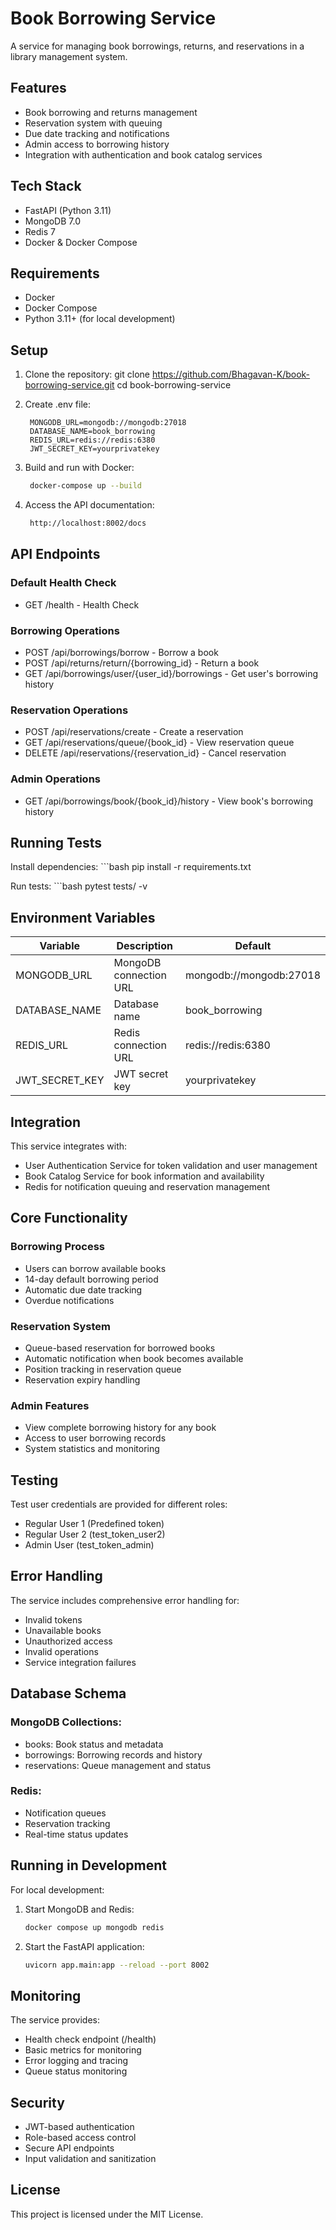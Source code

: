 # Book Borrowing Service

A service for managing book borrowings, returns, and reservations in a library management system.

## Features

- Book borrowing and returns management
- Reservation system with queuing
- Due date tracking and notifications
- Admin access to borrowing history
- Integration with authentication and book catalog services

## Tech Stack

- FastAPI (Python 3.11)
- MongoDB 7.0
- Redis 7
- Docker & Docker Compose

## Requirements

- Docker
- Docker Compose
- Python 3.11+ (for local development)

## Setup

1. Clone the repository:
    git clone https://github.com/Bhagavan-K/book-borrowing-service.git
    cd book-borrowing-service

2. Create .env file:
   ```env
    MONGODB_URL=mongodb://mongodb:27018
    DATABASE_NAME=book_borrowing
    REDIS_URL=redis://redis:6380
    JWT_SECRET_KEY=yourprivatekey

4. Build and run with Docker:
   ```bash
    docker-compose up --build

6. Access the API documentation:
   ```bash
    http://localhost:8002/docs

## API Endpoints

### Default Health Check
- GET /health - Health Check

### Borrowing Operations
- POST /api/borrowings/borrow - Borrow a book
- POST /api/returns/return/{borrowing_id} - Return a book
- GET /api/borrowings/user/{user_id}/borrowings - Get user's borrowing history

### Reservation Operations
- POST /api/reservations/create - Create a reservation
- GET /api/reservations/queue/{book_id} - View reservation queue
- DELETE /api/reservations/{reservation_id} - Cancel reservation

### Admin Operations
- GET /api/borrowings/book/{book_id}/history - View book's borrowing history

## Running Tests

Install dependencies:
    ```bash
    pip install -r requirements.txt

Run tests:
    ```bash
    pytest tests/ -v

## Environment Variables

| Variable | Description | Default |
|----------|-------------|---------|
| MONGODB_URL | MongoDB connection URL | mongodb://mongodb:27018 |
| DATABASE_NAME | Database name | book_borrowing |
| REDIS_URL | Redis connection URL | redis://redis:6380 |
| JWT_SECRET_KEY | JWT secret key | yourprivatekey |

## Integration

This service integrates with:
- User Authentication Service for token validation and user management
- Book Catalog Service for book information and availability
- Redis for notification queuing and reservation management

## Core Functionality

### Borrowing Process
- Users can borrow available books
- 14-day default borrowing period
- Automatic due date tracking
- Overdue notifications

### Reservation System
- Queue-based reservation for borrowed books
- Automatic notification when book becomes available
- Position tracking in reservation queue
- Reservation expiry handling

### Admin Features
- View complete borrowing history for any book
- Access to user borrowing records
- System statistics and monitoring

## Testing

Test user credentials are provided for different roles:
- Regular User 1 (Predefined token)
- Regular User 2 (test_token_user2)
- Admin User (test_token_admin)

## Error Handling

The service includes comprehensive error handling for:
- Invalid tokens
- Unavailable books
- Unauthorized access
- Invalid operations
- Service integration failures

## Database Schema

### MongoDB Collections:
- books: Book status and metadata
- borrowings: Borrowing records and history
- reservations: Queue management and status

### Redis:
- Notification queues
- Reservation tracking
- Real-time status updates

## Running in Development

For local development:
1. Start MongoDB and Redis:
    ```bash
    docker compose up mongodb redis

2. Start the FastAPI application:
    ```bash
    uvicorn app.main:app --reload --port 8002

## Monitoring

The service provides:
- Health check endpoint (/health)
- Basic metrics for monitoring
- Error logging and tracing
- Queue status monitoring

## Security

- JWT-based authentication
- Role-based access control
- Secure API endpoints
- Input validation and sanitization

## License

This project is licensed under the MIT License.
